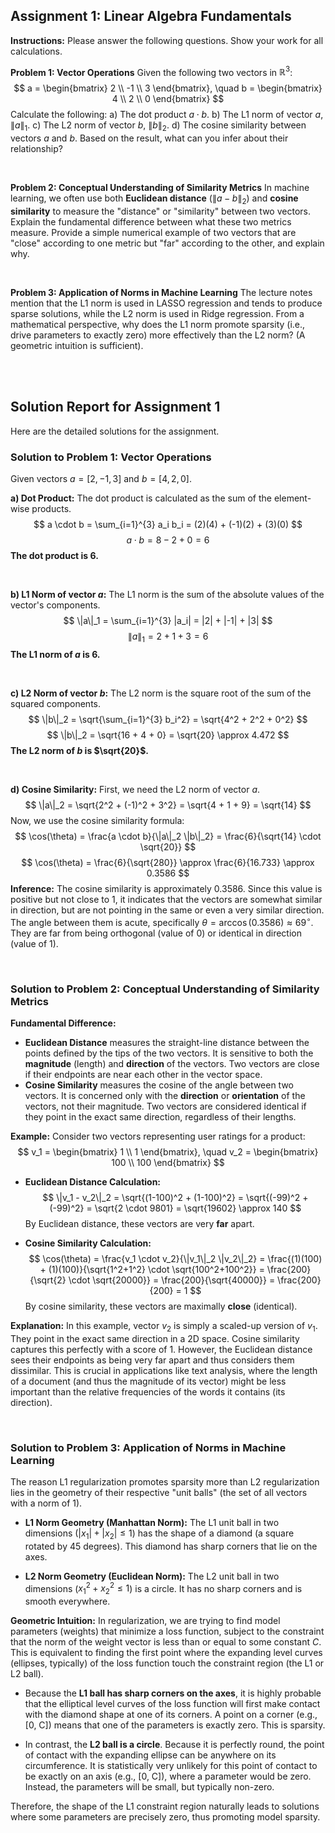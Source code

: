 ## Assignment 1: Linear Algebra Fundamentals

**Instructions:** Please answer the following questions. Show your work for all calculations.

**Problem 1: Vector Operations**
Given the following two vectors in $\mathbb{R}^3$:
$$
a = \begin{bmatrix} 2 \\ -1 \\ 3 \end{bmatrix}, \quad b = \begin{bmatrix} 4 \\ 2 \\ 0 \end{bmatrix}
$$
Calculate the following:
a) The dot product $a \cdot b$.
b) The L1 norm of vector $a$, $\|a\|_1$.
c) The L2 norm of vector $b$, $\|b\|_2$.
d) The cosine similarity between vectors $a$ and $b$. Based on the result, what can you infer about their relationship?

<br>

**Problem 2: Conceptual Understanding of Similarity Metrics**
In machine learning, we often use both **Euclidean distance** ($\|a - b\|_2$) and **cosine similarity** to measure the "distance" or "similarity" between two vectors. Explain the fundamental difference between what these two metrics measure. Provide a simple numerical example of two vectors that are "close" according to one metric but "far" according to the other, and explain why.

<br>

**Problem 3: Application of Norms in Machine Learning**
The lecture notes mention that the L1 norm is used in LASSO regression and tends to produce sparse solutions, while the L2 norm is used in Ridge regression. From a mathematical perspective, why does the L1 norm promote sparsity (i.e., drive parameters to exactly zero) more effectively than the L2 norm? (A geometric intuition is sufficient).

<br>
<br>

## Solution Report for Assignment 1

Here are the detailed solutions for the assignment.

### **Solution to Problem 1: Vector Operations**

Given vectors $a = [2, -1, 3]$ and $b = [4, 2, 0]$.

**a) Dot Product:**
The dot product is calculated as the sum of the element-wise products.
$$
a \cdot b = \sum_{i=1}^{3} a_i b_i = (2)(4) + (-1)(2) + (3)(0)
$$
$$
a \cdot b = 8 - 2 + 0 = 6
$$
**The dot product is 6.**

<br>

**b) L1 Norm of vector $a$:**
The L1 norm is the sum of the absolute values of the vector's components.
$$
\|a\|_1 = \sum_{i=1}^{3} |a_i| = |2| + |-1| + |3|
$$
$$
\|a\|_1 = 2 + 1 + 3 = 6
$$
**The L1 norm of $a$ is 6.**

<br>

**c) L2 Norm of vector $b$:**
The L2 norm is the square root of the sum of the squared components.
$$
\|b\|_2 = \sqrt{\sum_{i=1}^{3} b_i^2} = \sqrt{4^2 + 2^2 + 0^2}
$$
$$
\|b\|_2 = \sqrt{16 + 4 + 0} = \sqrt{20} \approx 4.472
$$
**The L2 norm of $b$ is $\sqrt{20}$.**

<br>

**d) Cosine Similarity:**
First, we need the L2 norm of vector $a$.
$$
\|a\|_2 = \sqrt{2^2 + (-1)^2 + 3^2} = \sqrt{4 + 1 + 9} = \sqrt{14}
$$
Now, we use the cosine similarity formula:
$$
\cos(\theta) = \frac{a \cdot b}{\|a\|_2 \|b\|_2} = \frac{6}{\sqrt{14} \cdot \sqrt{20}}
$$
$$
\cos(\theta) = \frac{6}{\sqrt{280}} \approx \frac{6}{16.733} \approx 0.3586
$$
**Inference:** The cosine similarity is approximately 0.3586. Since this value is positive but not close to 1, it indicates that the vectors are somewhat similar in direction, but are not pointing in the same or even a very similar direction. The angle between them is acute, specifically $\theta = \arccos(0.3586) \approx 69^\circ$. They are far from being orthogonal (value of 0) or identical in direction (value of 1).

<br>

### **Solution to Problem 2: Conceptual Understanding of Similarity Metrics**

**Fundamental Difference:**
* **Euclidean Distance** measures the straight-line distance between the points defined by the tips of the two vectors. It is sensitive to both the **magnitude** (length) and **direction** of the vectors. Two vectors are close if their endpoints are near each other in the vector space.
* **Cosine Similarity** measures the cosine of the angle between two vectors. It is concerned only with the **direction** or **orientation** of the vectors, not their magnitude. Two vectors are considered identical if they point in the exact same direction, regardless of their lengths.

**Example:**
Consider two vectors representing user ratings for a product:
$$
v_1 = \begin{bmatrix} 1 \\ 1 \end{bmatrix}, \quad v_2 = \begin{bmatrix} 100 \\ 100 \end{bmatrix}
$$

* **Euclidean Distance Calculation:**
    $$
    \|v_1 - v_2\|_2 = \sqrt{(1-100)^2 + (1-100)^2} = \sqrt{(-99)^2 + (-99)^2} = \sqrt{2 \cdot 9801} = \sqrt{19602} \approx 140
    $$
    By Euclidean distance, these vectors are very **far** apart.

* **Cosine Similarity Calculation:**
    $$
    \cos(\theta) = \frac{v_1 \cdot v_2}{\|v_1\|_2 \|v_2\|_2} = \frac{(1)(100) + (1)(100)}{\sqrt{1^2+1^2} \cdot \sqrt{100^2+100^2}} = \frac{200}{\sqrt{2} \cdot \sqrt{20000}} = \frac{200}{\sqrt{40000}} = \frac{200}{200} = 1
    $$
    By cosine similarity, these vectors are maximally **close** (identical).

**Explanation:** In this example, vector $v_2$ is simply a scaled-up version of $v_1$. They point in the exact same direction in a 2D space. Cosine similarity captures this perfectly with a score of 1. However, the Euclidean distance sees their endpoints as being very far apart and thus considers them dissimilar. This is crucial in applications like text analysis, where the length of a document (and thus the magnitude of its vector) might be less important than the relative frequencies of the words it contains (its direction).

<br>

### **Solution to Problem 3: Application of Norms in Machine Learning**

The reason L1 regularization promotes sparsity more than L2 regularization lies in the geometry of their respective "unit balls" (the set of all vectors with a norm of 1).

* **L1 Norm Geometry (Manhattan Norm):** The L1 unit ball in two dimensions ($|x_1| + |x_2| \leq 1$) has the shape of a diamond (a square rotated by 45 degrees). This diamond has sharp corners that lie on the axes.

* **L2 Norm Geometry (Euclidean Norm):** The L2 unit ball in two dimensions ($x_1^2 + x_2^2 \leq 1$) is a circle. It has no sharp corners and is smooth everywhere.

**Geometric Intuition:**
In regularization, we are trying to find model parameters (weights) that minimize a loss function, subject to the constraint that the norm of the weight vector is less than or equal to some constant $C$. This is equivalent to finding the first point where the expanding level curves (ellipses, typically) of the loss function touch the constraint region (the L1 or L2 ball).

* Because the **L1 ball has sharp corners on the axes**, it is highly probable that the elliptical level curves of the loss function will first make contact with the diamond shape at one of its corners. A point on a corner (e.g., [0, C]) means that one of the parameters is exactly zero. This is sparsity.

* In contrast, the **L2 ball is a circle**. Because it is perfectly round, the point of contact with the expanding ellipse can be anywhere on its circumference. It is statistically very unlikely for this point of contact to be exactly on an axis (e.g., [0, C]), where a parameter would be zero. Instead, the parameters will be small, but typically non-zero.

Therefore, the shape of the L1 constraint region naturally leads to solutions where some parameters are precisely zero, thus promoting model sparsity.